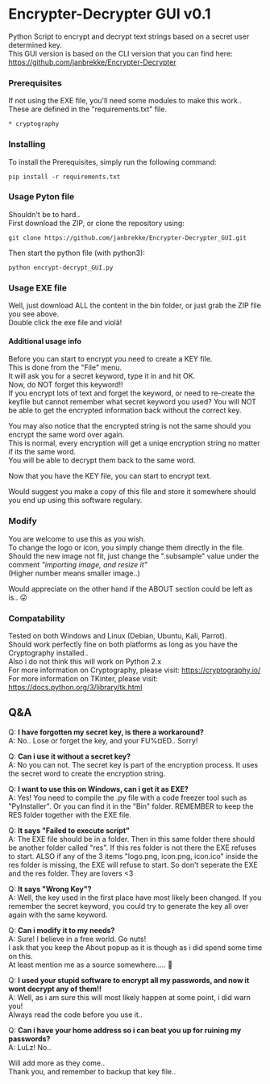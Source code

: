 # Encrypter-Decrypter GUI v0.1
Python Script to encrypt and decrypt text strings based on a secret user determined key.  
This GUI version is based on the CLI version that you can find here:\
https://github.com/janbrekke/Encrypter-Decrypter


### Prerequisites

If not using the EXE file, you'll need some modules to make this work..\
These are defined in the "requirements.txt" file.

```
* cryptography
```
### Installing

To install the Prerequisites, simply run the following command:

```
pip install -r requirements.txt
```
### Usage Pyton file
Shouldn't be to hard..  
First download the ZIP, or clone the repository using:

```
git clone https://github.com/janbrekke/Encrypter-Decrypter_GUI.git
```
Then start the python file (with python3):

```
python encrypt-decrypt_GUI.py
```

### Usage EXE file
Well, just download ALL the content in the bin folder, or just grab the ZIP file you see above.\
Double click the exe file and violã!

#### Additional usage info
Before you can start to encrypt you need to create a KEY file.\
This is done from the "File" menu.\
It will ask you for a secret keyword, type it in and hit OK.\
Now, do NOT forget this keyword!!\
If you encrypt lots of text and forget the keyword, or need to re-create the keyfile but cannot remember what secret keyword you used?  You will NOT be able to get the encrypted information back without the correct key.

You may also notice that the encrypted string is not the same should you encrypt the same word over again.  
This is normal, every encryption will get a uniqe encryption string no matter if its the same word.  
You will be able to decrypt them back to the same word.

Now that you have the KEY file, you can start to encrypt text.

Would suggest you make a copy of this file and store it somewhere should you end up using this software regulary.

### Modify
You are welcome to use this as you wish.\
To change the logo or icon, you simply change them directly in the file.\
Should the new image not fit, just change the ".subsample" value under the comment _"importing image, and resize it"_ \
(Higher number means smaller image..)

Would appreciate on the other hand if the ABOUT section could be left as is.. :stuck_out_tongue:


### Compatability
Tested on both Windows and Linux (Debian, Ubuntu, Kali, Parrot).\
Should work perfectly fine on both platforms as long as you have the Cryptography installed..\
Also i do not think this will work on Python 2.x\
For more information on Cryptography, please visit: https://cryptography.io/  
For more information on TKinter, please visit: https://docs.python.org/3/library/tk.html

## Q&A
Q: **I have forgotten my secret key, is there a workaround?**  
A: No.. Lose or forget the key, and your FU%¤ED.. Sorry!

Q: **Can i use it without a secret key?**  
A: No you can not. The secret key is part of the encryption process. It uses the secret word to create the encryption string.

Q: **I want to use this on Windows, can i get it as EXE?**  
A: Yes! You need to compile the .py file with a code freezer tool such as "PyInstaller".
   Or you can find it in the "Bin" folder.
   REMEMBER to keep the RES folder together with the EXE file.

Q: **It says "Failed to execute script"**\
A: The EXE file should be in a folder. Then in this same folder there should be another folder called "res".
   If this res folder is not there the EXE refuses to start.
   ALSO if any of the 3 items "logo.png, icon.png, icon.ico" inside the res folder is missing, the EXE will refuse to start.
   So don't seperate the EXE and the res folder. They are lovers <3

Q: **It says "Wrong Key"?**  
A: Well, the key used in the first place have most likely been changed. If you remember the secret keyword, you could try to generate the key all over again with the same keyword.

Q: **Can i modify it to my needs?**  
A: Sure! I believe in a free world. Go nuts!  
I ask that you keep the About popup as it is though as i did spend some time on this.  
At least mention me as a source somewhere..... :pray:

Q: **I used your stupid software to encrypt all my passwords, and now it wont decrypt any of them!!**  
A: Well, as i am sure this will most likely happen at some point, i did warn you!  
Always read the code before you use it..

Q: **Can i have your home address so i can beat you up for ruining my passwords?**  
A: LuLz! No..

Will add more as they come..  
Thank you, and remember to backup that key file..
